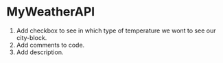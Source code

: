 # MyWeatherAPI
1. Add checkbox to see in which type of temperature we wont to see our city-block.
2. Add comments to code.
3. Add description.

